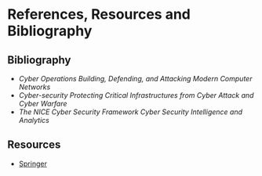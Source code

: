 # References, Resources and Bibliography

## Bibliography
- *Cyber Operations  Building, Defending, and Attacking Modern Computer Networks*
- *Cyber-security Protecting Critical Infrastructures from Cyber Attack and Cyber Warfare*
- *The NICE Cyber Security Framework Cyber Security Intelligence and Analytics*


## Resources
- [Springer](https://link.springer.com)

